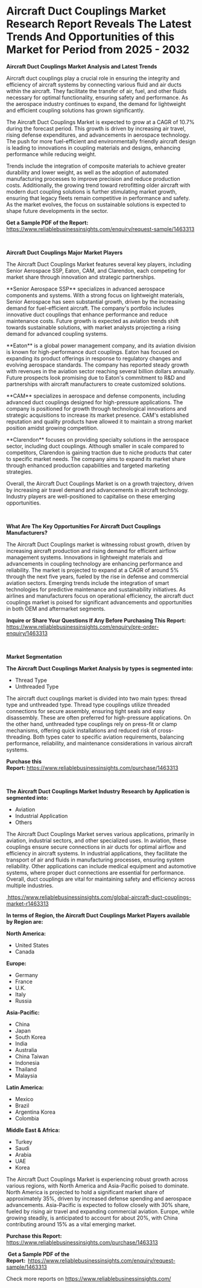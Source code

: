 <p><h1>Aircraft Duct Couplings Market Research Report Reveals The Latest Trends And Opportunities of this Market for Period from 2025 - 2032</h1></p><p><strong>Aircraft Duct Couplings Market Analysis and Latest Trends</strong></p>
<p><p>Aircraft duct couplings play a crucial role in ensuring the integrity and efficiency of aircraft systems by connecting various fluid and air ducts within the aircraft. They facilitate the transfer of air, fuel, and other fluids necessary for optimal functionality, ensuring safety and performance. As the aerospace industry continues to expand, the demand for lightweight and efficient coupling solutions has grown significantly.</p><p>The Aircraft Duct Couplings Market is expected to grow at a CAGR of 10.7% during the forecast period. This growth is driven by increasing air travel, rising defense expenditures, and advancements in aerospace technology. The push for more fuel-efficient and environmentally friendly aircraft design is leading to innovations in coupling materials and designs, enhancing performance while reducing weight. </p><p>Trends include the integration of composite materials to achieve greater durability and lower weight, as well as the adoption of automated manufacturing processes to improve precision and reduce production costs. Additionally, the growing trend toward retrofitting older aircraft with modern duct coupling solutions is further stimulating market growth, ensuring that legacy fleets remain competitive in performance and safety. As the market evolves, the focus on sustainable solutions is expected to shape future developments in the sector.</p></p>
<p><strong>Get a Sample PDF of the Report:&nbsp;</strong> <a href="https://www.reliablebusinessinsights.com/enquiry/request-sample/1463313?utm_campaign=2280&utm_medium=2&utm_source=Github&utm_content=ia&utm_term=27022025&utm_id=aircraft-duct-couplings">https://www.reliablebusinessinsights.com/enquiry/request-sample/1463313</a></p>
<p>&nbsp;</p>
<p><strong>Aircraft Duct Couplings Major Market Players</strong></p>
<p><p>The Aircraft Duct Couplings Market features several key players, including Senior Aerospace SSP, Eaton, CAM, and Clarendon, each competing for market share through innovation and strategic partnerships.</p><p>**Senior Aerospace SSP** specializes in advanced aerospace components and systems. With a strong focus on lightweight materials, Senior Aerospace has seen substantial growth, driven by the increasing demand for fuel-efficient aircraft. The company's portfolio includes innovative duct couplings that enhance performance and reduce maintenance costs. Future growth is expected as aviation trends shift towards sustainable solutions, with market analysts projecting a rising demand for advanced coupling systems.</p><p>**Eaton** is a global power management company, and its aviation division is known for high-performance duct couplings. Eaton has focused on expanding its product offerings in response to regulatory changes and evolving aerospace standards. The company has reported steady growth with revenues in the aviation sector reaching several billion dollars annually. Future prospects look promising due to Eaton's commitment to R&D and partnerships with aircraft manufacturers to create customized solutions.</p><p>**CAM** specializes in aerospace and defense components, including advanced duct couplings designed for high-pressure applications. The company is positioned for growth through technological innovations and strategic acquisitions to increase its market presence. CAM's established reputation and quality products have allowed it to maintain a strong market position amidst growing competition.</p><p>**Clarendon** focuses on providing specialty solutions in the aerospace sector, including duct couplings. Although smaller in scale compared to competitors, Clarendon is gaining traction due to niche products that cater to specific market needs. The company aims to expand its market share through enhanced production capabilities and targeted marketing strategies.</p><p>Overall, the Aircraft Duct Couplings Market is on a growth trajectory, driven by increasing air travel demand and advancements in aircraft technology. Industry players are well-positioned to capitalise on these emerging opportunities.</p></p>
<p>&nbsp;</p>
<p><strong>What Are The Key Opportunities For Aircraft Duct Couplings Manufacturers?</strong></p>
<p><p>The Aircraft Duct Couplings market is witnessing robust growth, driven by increasing aircraft production and rising demand for efficient airflow management systems. Innovations in lightweight materials and advancements in coupling technology are enhancing performance and reliability. The market is projected to expand at a CAGR of around 5% through the next five years, fueled by the rise in defense and commercial aviation sectors. Emerging trends include the integration of smart technologies for predictive maintenance and sustainability initiatives. As airlines and manufacturers focus on operational efficiency, the aircraft duct couplings market is poised for significant advancements and opportunities in both OEM and aftermarket segments.</p></p>
<p><strong>Inquire or Share Your Questions If Any Before Purchasing This Report:</strong> <a href="https://www.reliablebusinessinsights.com/enquiry/pre-order-enquiry/1463313?utm_campaign=2280&utm_medium=2&utm_source=Github&utm_content=ia&utm_term=27022025&utm_id=aircraft-duct-couplings">https://www.reliablebusinessinsights.com/enquiry/pre-order-enquiry/1463313</a></p>
<p>&nbsp;</p>
<p><strong>Market Segmentation</strong></p>
<p><strong>The Aircraft Duct Couplings Market Analysis by types is segmented into:</strong></p>
<p><ul><li>Thread Type</li><li>Unthreaded Type</li></ul></p>
<p><p>The aircraft duct couplings market is divided into two main types: thread type and unthreaded type. Thread type couplings utilize threaded connections for secure assembly, ensuring tight seals and easy disassembly. These are often preferred for high-pressure applications. On the other hand, unthreaded type couplings rely on press-fit or clamp mechanisms, offering quick installations and reduced risk of cross-threading. Both types cater to specific aviation requirements, balancing performance, reliability, and maintenance considerations in various aircraft systems.</p></p>
<p><strong>Purchase this Report:&nbsp;</strong><a href="https://www.reliablebusinessinsights.com/purchase/1463313?utm_campaign=2280&utm_medium=2&utm_source=Github&utm_content=ia&utm_term=27022025&utm_id=aircraft-duct-couplings">https://www.reliablebusinessinsights.com/purchase/1463313</a></p>
<p>&nbsp;</p>
<p><strong>The Aircraft Duct Couplings Market Industry Research by Application is segmented into:</strong></p>
<p><ul><li>Aviation</li><li>Industrial Application</li><li>Others</li></ul></p>
<p><p>The Aircraft Duct Couplings Market serves various applications, primarily in aviation, industrial sectors, and other specialized uses. In aviation, these couplings ensure secure connections in air ducts for optimal airflow and efficiency in aircraft systems. In industrial applications, they facilitate the transport of air and fluids in manufacturing processes, ensuring system reliability. Other applications can include medical equipment and automotive systems, where proper duct connections are essential for performance. Overall, duct couplings are vital for maintaining safety and efficiency across multiple industries.</p></p>
<p><a href="https://www.reliablebusinessinsights.com/global-aircraft-duct-couplings-market-r1463313?utm_campaign=2280&utm_medium=2&utm_source=Github&utm_content=ia&utm_term=27022025&utm_id=aircraft-duct-couplings">&nbsp;https://www.reliablebusinessinsights.com/global-aircraft-duct-couplings-market-r1463313</a></p>
<p><strong>In terms of Region, the Aircraft Duct Couplings Market Players available by Region are:</strong></p>
<p>
    <p> <strong> North America: </strong>
        <ul>
            <li>United States</li>
            <li>Canada</li>
        </ul>
        </p> 
    <p> <strong> Europe: </strong>
        <ul>
            <li>Germany</li>
            <li>France</li>
            <li>U.K.</li>
            <li>Italy</li>
            <li>Russia</li>
        </ul>
        </p> 
    <p> <strong> Asia-Pacific: </strong>
        <ul>
            <li>China</li>
            <li>Japan</li>
            <li>South Korea</li>
            <li>India</li>
            <li>Australia</li>
            <li>China Taiwan</li>
            <li>Indonesia</li>
            <li>Thailand</li>
            <li>Malaysia</li>
        </ul>
        </p> 
    <p> <strong> Latin America: </strong>
        <ul>
            <li>Mexico</li>
            <li>Brazil</li>
            <li>Argentina Korea</li>
            <li>Colombia</li>
        </ul>
        </p> 
    <p> <strong> Middle East & Africa: </strong>
        <ul>
            <li>Turkey</li>
            <li>Saudi</li>
            <li>Arabia</li>
            <li>UAE</li>
            <li>Korea</li>
        </ul>
    </p>
    </p>
<p><p>The Aircraft Duct Couplings Market is experiencing robust growth across various regions, with North America and Asia-Pacific poised to dominate. North America is projected to hold a significant market share of approximately 35%, driven by increased defense spending and aerospace advancements. Asia-Pacific is expected to follow closely with 30% share, fueled by rising air travel and expanding commercial aviation. Europe, while growing steadily, is anticipated to account for about 20%, with China contributing around 15% as a vital emerging market.</p></p>
<p><strong>Purchase this Report: </strong><a href="https://www.reliablebusinessinsights.com/purchase/1463313?utm_campaign=2280&utm_medium=2&utm_source=Github&utm_content=ia&utm_term=27022025&utm_id=aircraft-duct-couplings">https://www.reliablebusinessinsights.com/purchase/1463313</a></p>
<p>&nbsp;<strong>Get a Sample PDF of the Report:&nbsp;&nbsp;</strong><a href="https://www.reliablebusinessinsights.com/enquiry/request-sample/1463313?utm_campaign=2280&utm_medium=2&utm_source=Github&utm_content=ia&utm_term=27022025&utm_id=aircraft-duct-couplings">https://www.reliablebusinessinsights.com/enquiry/request-sample/1463313</a></p>
<p><strong></strong></p>
<p>Check more reports on <a href="https://www.reliablebusinessinsights.com/?utm_campaign=2280&utm_medium=2&utm_source=Github&utm_content=ia&utm_term=27022025&utm_id=aircraft-duct-couplings">https://www.reliablebusinessinsights.com/</a></p>